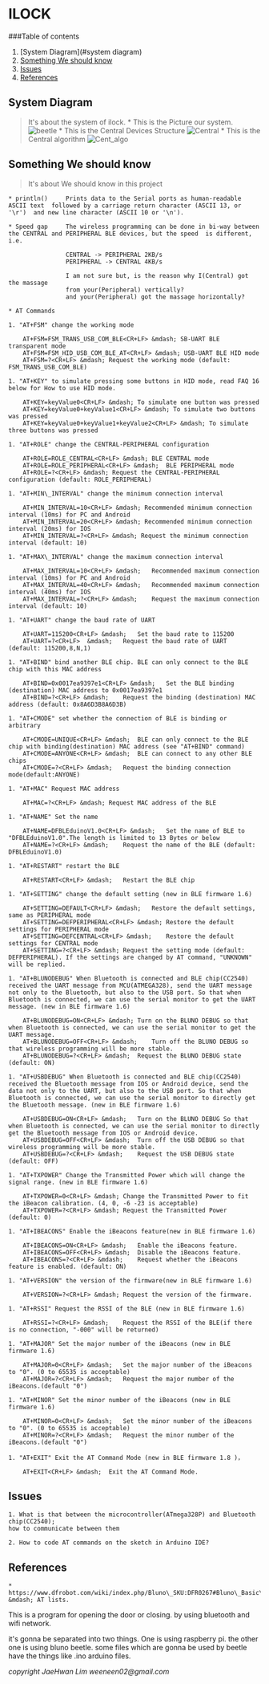 # ILOCK

###Table of contents

1. [System Diagram](#system diagram)
1. [Something We should know](#know)
1. [Issues](#issues)
1. [References](#references)

<h2 id="system diagram">System Diagram</h2>

> It's about the system of ilock.
    * This is the Picture our system.
    ![beetle](/img/Blunobeetle.png)
    * This is the Central Devices Structure
    ![Central](/img/Central.png)
    * This is the Central algorithm 
    ![Cent_algo](/img/Cent_algo.png)

<h2 id="know">Something We should know</h2>

> It's about We should know in this project
    
    * println()     Prints data to the Serial ports as human-readable ASCII text  followed by a carriage return character (ASCII 13, or '\r')  and new line character (ASCII 10 or '\n').  

    * Speed gap     The wireless programming can be done in bi-way between  the CENTRAL and PERIPHERAL BLE devices, but the speed  is different, i.e.
                    
                    CENTRAL -> PERIPHERAL 2KB/s
                    PERIPHERAL -> CENTRAL 4KB/s
                    
                    I am not sure but, is the reason why I(Central) got the massage
                    from your(Peripheral) vertically?
                    and your(Peripheral) got the massage horizontally?

    * AT Commands  

    1. "AT+FSM" change the working mode  

        AT+FSM=FSM_TRANS_USB_COM_BLE<CR+LF> &mdash; SB-UART BLE transparent mode  
        AT+FSM=FSM_HID_USB_COM_BLE_AT<CR+LF> &mdash; USB-UART BLE HID mode  
        AT+FSM=?<CR+LF> &mdash; Request the working mode (default: FSM_TRANS_USB_COM_BLE)  

    1. "AT+KEY" to simulate pressing some buttons in HID mode, read FAQ 16 below for How to use HID mode.  

        AT+KEY=keyValue0<CR+LF> &mdash; To simulate one button was pressed  
        AT+KEY=keyValue0+keyValue1<CR+LF> &mdash; To simulate two buttons was pressed  
        AT+KEY=keyValue0+keyValue1+keyValue2<CR+LF> &mdash; To simulate three buttons was pressed  

    1. "AT+ROLE" change the CENTRAL-PERIPHERAL configuration  

        AT+ROLE=ROLE_CENTRAL<CR+LF> &mdash; BLE CENTRAL mode  
        AT+ROLE=ROLE_PERIPHERAL<CR+LF> &mdash;  BLE PERIPHERAL mode  
        AT+ROLE=?<CR+LF> &mdash; Request the CENTRAL-PERIPHERAL configuration (default: ROLE_PERIPHERAL)  

    1. "AT+MIN\_INTERVAL" change the minimum connection interval  

        AT+MIN_INTERVAL=10<CR+LF> &mdash; Recommended minimum connection interval (10ms) for PC and Android  
        AT+MIN_INTERVAL=20<CR+LF> &mdash; Recommended minimum connection interval (20ms) for IOS  
        AT+MIN_INTERVAL=?<CR+LF> &mdash; Request the minimum connection interval (default: 10)  

    1. "AT+MAX\_INTERVAL" change the maximum connection interval  

        AT+MAX_INTERVAL=10<CR+LF> &mdash;   Recommended maximum connection interval (10ms) for PC and Android  
        AT+MAX_INTERVAL=40<CR+LF> &mdash;   Recommended maximum connection interval (40ms) for IOS  
        AT+MAX_INTERVAL=?<CR+LF> &mdash;    Request the maximum connection interval (default: 10)  

    1. "AT+UART" change the baud rate of UART

        AT+UART=115200<CR+LF> &mdash;   Set the baud rate to 115200  
        AT+UART=?<CR+LF>  &mdash;   Request the baud rate of UART (default: 115200,8,N,1)  

    1. "AT+BIND" bind another BLE chip. BLE can only connect to the BLE chip with this MAC address

        AT+BIND=0x0017ea9397e1<CR+LF> &mdash;   Set the BLE binding (destination) MAC address to 0x0017ea9397e1  
        AT+BIND=?<CR+LF> &mdash;    Request the binding (destination) MAC address (default: 0x8A6D3B8A6D3B)  

    1. "AT+CMODE" set whether the connection of BLE is binding or arbitrary

        AT+CMODE=UNIQUE<CR+LF> &mdash;  BLE can only connect to the BLE chip with binding(destination) MAC address (see "AT+BIND" command)  
        AT+CMODE=ANYONE<CR+LF> &mdash;  BLE can connect to any other BLE chips  
        AT+CMODE=?<CR+LF> &mdash;   Request the binding connection mode(default:ANYONE)  

    1. "AT+MAC" Request MAC address

        AT+MAC=?<CR+LF> &mdash; Request MAC address of the BLE

    1. "AT+NAME" Set the name

        AT+NAME=DFBLEduinoV1.0<CR+LF> &mdash;   Set the name of BLE to "DFBLEduinoV1.0".The length is limited to 13 Bytes or below  
        AT+NAME=?<CR+LF> &mdash;    Request the name of the BLE (default: DFBLEduinoV1.0)  

    1. "AT+RESTART" restart the BLE

        AT+RESTART<CR+LF> &mdash;   Restart the BLE chip  

    1. "AT+SETTING" change the default setting (new in BLE firmware 1.6)

        AT+SETTING=DEFAULT<CR+LF> &mdash;   Restore the default settings, same as PERIPHERAL mode  
        AT+SETTING=DEFPERIPHERAL<CR+LF> &mdash; Restore the default settings for PERIPHERAL mode  
        AT+SETTING=DEFCENTRAL<CR+LF> &mdash;    Restore the default settings for CENTRAL mode  
        AT+SETTING=?<CR+LF> &mdash; Request the setting mode (default: DEFPERIPHERAL). If the settings are changed by AT command, "UNKNOWN" will be replied.  

    1. "AT+BLUNODEBUG" When Bluetooth is connected and BLE chip(CC2540) received the UART message from MCU(ATMEGA328), send the UART message not only to the Bluetooth, but also to the USB port. So that when Bluetooth is connected, we can use the serial monitor to get the UART message. (new in BLE firmware 1.6)

        AT+BLUNODEBUG=ON<CR+LF> &mdash; Turn on the BLUNO DEBUG so that when Bluetooth is connected, we can use the serial monitor to get the UART message.  
        AT+BLUNODEBUG=OFF<CR+LF> &mdash;    Turn off the BLUNO DEBUG so that wireless programming will be more stable.  
        AT+BLUNODEBUG=?<CR+LF> &mdash;  Request the BLUNO DEBUG state (default: ON)  

    1. "AT+USBDEBUG" When Bluetooth is connected and BLE chip(CC2540) received the Bluetooth message from IOS or Android device, send the data not only to the UART, but also to the USB port. So that when Bluetooth is connected, we can use the serial monitor to directly get the Bluetooth message. (new in BLE firmware 1.6)
        
        AT+USBDEBUG=ON<CR+LF> &mdash;   Turn on the BLUNO DEBUG So that when Bluetooth is connected, we can use the serial monitor to directly get the Bluetooth message from IOS or Android device.  
        AT+USBDEBUG=OFF<CR+LF> &mdash;  Turn off the USB DEBUG so that wireless programming will be more stable.  
        AT+USBDEBUG=?<CR+LF> &mdash;    Request the USB DEBUG state (default: OFF)  

    1. "AT+TXPOWER" Change the Transmitted Power which will change the signal range. (new in BLE firmware 1.6)

        AT+TXPOWER=0<CR+LF> &mdash; Change the Transmitted Power to fit the iBeacon calibration. (4, 0, -6 -23 is acceptable)  
        AT+TXPOWER=?<CR+LF> &mdash; Request the Transmitted Power (default: 0)  

    1. "AT+IBEACONS" Enable the iBeacons feature(new in BLE firmware 1.6)

        AT+IBEACONS=ON<CR+LF> &mdash;   Enable the iBeacons feature.  
        AT+IBEACONS=OFF<CR+LF> &mdash;  Disable the iBeacons feature.  
        AT+IBEACONS=?<CR+LF> &mdash;    Request whether the iBeacons feature is enabled. (default: ON)  

    1. "AT+VERSION" the version of the firmware(new in BLE firmware 1.6)

        AT+VERSION=?<CR+LF> &mdash; Request the version of the firmware.  

    1. "AT+RSSI" Request the RSSI of the BLE (new in BLE firmware 1.6)

        AT+RSSI=?<CR+LF> &mdash;    Request the RSSI of the BLE(if there is no connection, "-000" will be returned)  

    1. "AT+MAJOR" Set the major number of the iBeacons (new in BLE firmware 1.6)

        AT+MAJOR=0<CR+LF> &mdash;   Set the major number of the iBeacons to "0". (0 to 65535 is acceptable)  
        AT+MAJOR=?<CR+LF> &mdash;   Request the major number of the iBeacons.(default "0")  

    1. "AT+MINOR" Set the minor number of the iBeacons (new in BLE firmware 1.6)

        AT+MINOR=0<CR+LF> &mdash;   Set the minor number of the iBeacons to "0". (0 to 65535 is acceptable)  
        AT+MINOR=?<CR+LF> &mdash;   Request the minor number of the iBeacons.(default "0")  

    1. "AT+EXIT" Exit the AT Command Mode (new in BLE firmware 1.8 )，

        AT+EXIT<CR+LF> &mdash;  Exit the AT Command Mode.

<h2 id="issues">Issues</h2>

    1. What is that between the microcontroller(ATmega328P) and Bluetooth chip(CC2540);
    how to communicate between them

    2. How to code AT commands on the sketch in Arduino IDE?


<h2 id="references">References</h2>

    * https://www.dfrobot.com/wiki/index.php/Bluno\_SKU:DFR0267#Bluno\_Basic\_Demo  &mdash; AT lists.







This is a program for opening the door or closing.
by using bluetooth and wifi network.

it's gonna be separated into two things.
One is using raspberry pi.
the other one is using bluno beetle.
some files which are gonna be used by beetle have 
the things like .ino arduino files.

_copyright JaeHwan Lim weeneen02@gmail.com_

